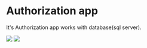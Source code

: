 # Authorization app

It's Authorization app works with database(sql server).

![](https://imgur.com/a/gewafJT.png)
![](https://imgur.com/a/VdZkB08.png)
